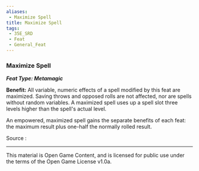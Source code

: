 ```yaml
---
aliases:
 - Maximize Spell
title: Maximize Spell
tags: 
 - 35E_SRD
 - Feat
 - General_Feat
---
```

### Maximize Spell 
***Feat Type: Metamagic***

**Benefit:** All variable, numeric effects of a spell modified by this
feat are maximized. Saving throws and opposed rolls are not affected,
nor are spells without random variables. A maximized spell uses up a
spell slot three levels higher than the spell's actual level.

An empowered, maximized spell gains the separate benefits of each feat:
the maximum result plus one-half the normally rolled result.


Source :



---



This material is Open Game Content, and is licensed for public use under the terms of the Open Game License v1.0a.

